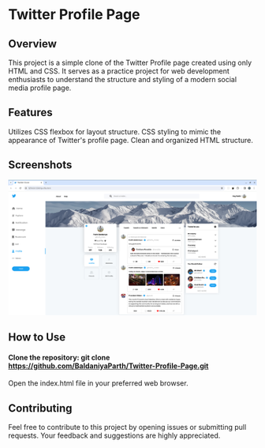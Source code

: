 # Twitter Profile Page

## Overview
This project is a simple clone of the Twitter Profile page created using only HTML and CSS. It serves as a practice project for web development enthusiasts to understand the structure and styling of a modern social media profile page.

## Features
Utilizes CSS flexbox for layout structure.
CSS styling to mimic the appearance of Twitter's profile page.
Clean and organized HTML structure.

## Screenshots
![Twitter Profile Page](./icon/Twitter.png)

## How to Use
#### Clone the repository: git clone https://github.com/BaldaniyaParth/Twitter-Profile-Page.git
Open the index.html file in your preferred web browser.

## Contributing
Feel free to contribute to this project by opening issues or submitting pull requests. Your feedback and suggestions are highly appreciated.

